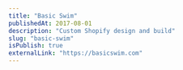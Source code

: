```yaml
---
title: "Basic Swim"
publishedAt: 2017-08-01
description: "Custom Shopify design and build"
slug: "basic-swim"
isPublish: true
externalLink: "https://basicswim.com"
---
```


